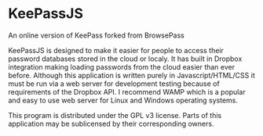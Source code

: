 KeePassJS
=========

An online version of KeePass forked from BrowsePass

KeePassJS is designed to make it easier for people to access their password databases stored in the cloud or localy. It has built in Dropbox integration making loading passwords from the cloud easier than ever before. Although this application is written purely in Javascript/HTML/CSS it must be run via a web server for development testing because of requirements of the Dropbox API. I recommend WAMP which is a popular and easy to use web server for Linux and Windows operating systems.

This program is distributed under the GPL v3 license. Parts of this application may be sublicensed by their corresponding owners.
